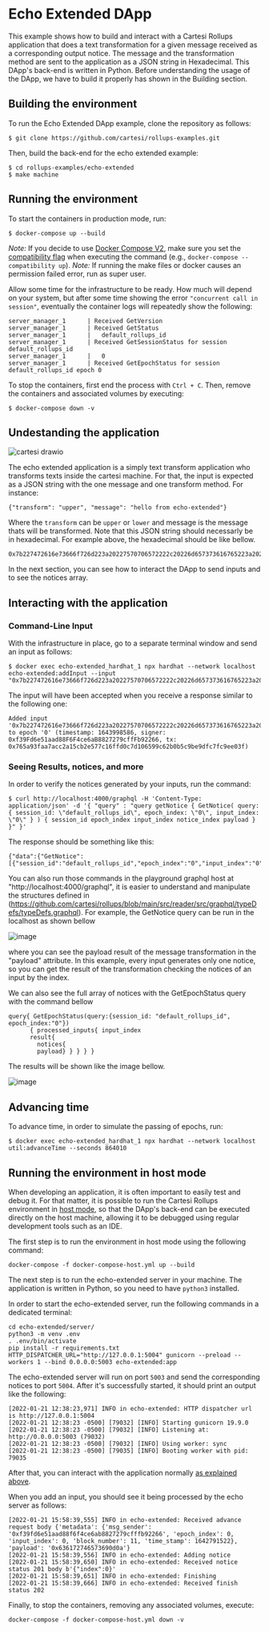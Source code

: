 # Echo Extended DApp

This example shows how to build and interact with a Cartesi Rollups application that does a text transformation for a given message received as a corresponding output notice. The message and the transformation method are sent to the application as a JSON string in Hexadecimal. This DApp's back-end is written in Python. Before understanding the usage of the DApp, we have to build it properly has shown in the Building section.

## Building the environment

To run the Echo Extended DApp example, clone the repository as follows:

```shell
$ git clone https://github.com/cartesi/rollups-examples.git
```

Then, build the back-end for the echo extended example:

```shell
$ cd rollups-examples/echo-extended
$ make machine
```

## Running the environment

To start the containers in production mode, run:

```shell
$ docker-compose up --build
```

_Note:_ If you decide to use [Docker Compose V2](https://docs.docker.com/compose/cli-command/), make sure you set the [compatibility flag](https://docs.docker.com/compose/cli-command-compatibility/) when executing the command (e.g., `docker-compose --compatibility up`).
_Note:_ If running the make files or docker causes an permission failed error, run as super user.

Allow some time for the infrastructure to be ready.
How much will depend on your system, but after some time showing the error `"concurrent call in session"`, eventually the container logs will repeatedly show the following:

```shell
server_manager_1      | Received GetVersion
server_manager_1      | Received GetStatus
server_manager_1      |   default_rollups_id
server_manager_1      | Received GetSessionStatus for session default_rollups_id
server_manager_1      |   0
server_manager_1      | Received GetEpochStatus for session default_rollups_id epoch 0
```

To stop the containers, first end the process with `Ctrl + C`.
Then, remove the containers and associated volumes by executing:

```shell
$ docker-compose down -v
```
## Undestanding the application

![cartesi drawio](https://user-images.githubusercontent.com/4421825/152856411-85dfdecc-97f6-4269-b9f2-004fc3aae7bb.png)


The echo extended application is a simply text transform application who transforms texts inside the cartesi machine. For that, the input is expected as a JSON string with the one message and one transform method. For instance:
```
{"transform": "upper", "message": "hello from echo-extended"}
```
Where the `transform` can be `upper` or `lower` and message is the message thats will be transformed. Note that this JSON string should necessarly be in hexadecimal. For example above, the hexadecimal should be like bellow. 
```
0x7b227472616e73666f726d223a20227570706572222c20226d657373616765223a202268656c6c6f2066726f6d206563686f2d657874656e646564227d
```

In the next section, you can see how to interact the DApp to send inputs and to see the notices array.

## Interacting with the application

### Command-Line Input

With the infrastructure in place, go to a separate terminal window and send an input as follows:

```shell
$ docker exec echo-extended_hardhat_1 npx hardhat --network localhost echo-extended:addInput --input "0x7b227472616e73666f726d223a20227570706572222c20226d657373616765223a202268656c6c6f2066726f6d206563686f2d657874656e646564227d"
```

The input will have been accepted when you receive a response similar to the following one:

```shell
Added input '0x7b227472616e73666f726d223a20227570706572222c20226d657373616765223a202268656c6c6f2066726f6d206563686f2d657874656e646564227d' to epoch '0' (timestamp: 1643998586, signer: 0xf39Fd6e51aad88F6F4ce6aB8827279cffFb92266, tx: 0x765a93faa7acc2a15cb2e577c16ffd0c7d106599c62b0b5c9be9dfc7fc9ee03f)
```
### Seeing Results, notices, and more

In order to verify the notices generated by your inputs, run the command:

```shell
$ curl http://localhost:4000/graphql -H 'Content-Type: application/json' -d '{ "query" : "query getNotice { GetNotice( query: { session_id: \"default_rollups_id\", epoch_index: \"0\", input_index: \"0\" } ) { session_id epoch_index input_index notice_index payload } }" }'
```

The response should be something like this:

```shell
{"data":{"GetNotice":[{"session_id":"default_rollups_id","epoch_index":"0","input_index":"0","notice_index":"0","payload":"7b227472616e73666f726d223a20227570706572222c20226d657373616765223a202268656c6c6f2066726f6d206563686f2d657874656e646564227d"}]}}
```
You can also run those commands in the playground graphql host at "http://localhost:4000/graphql", it is easier to understand and manipulate the structures defined in (https://github.com/cartesi/rollups/blob/main/src/reader/src/graphql/typeDefs/typeDefs.graphql). For example, the GetNotice query can be run in the localhost as shown bellow

![image](https://user-images.githubusercontent.com/4421825/152856704-c0c33c13-f695-4d43-bec3-9b6e6cfb9d07.png)


where you can see the payload result of the message transformation in the "payload" attribute. In this example, every input generates only one notice, so you can get the result of the transformation checking the notices of an input by the index.

We can also see the full array of notices with the GetEpochStatus query with the command bellow

```shell
query{ GetEpochStatus(query:{session_id: "default_rollups_id", epoch_index:"0"})
      { processed_inputs{ input_index 
      result{
        notices{
        payload} } } } }
```

The results will be shown like the image bellow.

![image](https://user-images.githubusercontent.com/4421825/152856017-ac301f70-0dd6-42f2-af55-1312ce17ddd8.png)

## Advancing time

To advance time, in order to simulate the passing of epochs, run:

```shell
$ docker exec echo-extended_hardhat_1 npx hardhat --network localhost util:advanceTime --seconds 864010
```

## Running the environment in host mode

When developing an application, it is often important to easily test and debug it. For that matter, it is possible to run the Cartesi Rollups environment in [host mode](../README.md#host-mode), so that the DApp's back-end can be executed directly on the host machine, allowing it to be debugged using regular development tools such as an IDE.

The first step is to run the environment in host mode using the following command:

```shell
docker-compose -f docker-compose-host.yml up --build
```

The next step is to run the echo-extended server in your machine. The application is written in Python, so you need to have `python3` installed.

In order to start the echo-extended server, run the following commands in a dedicated terminal:

```shell
cd echo-extended/server/
python3 -m venv .env
. .env/bin/activate
pip install -r requirements.txt
HTTP_DISPATCHER_URL="http://127.0.0.1:5004" gunicorn --preload --workers 1 --bind 0.0.0.0:5003 echo-extended:app
```

The echo-extended server will run on port `5003` and send the corresponding notices to port `5004`. After it's successfully started, it should print an output like the following:

```
[2022-01-21 12:38:23,971] INFO in echo-extended: HTTP dispatcher url is http://127.0.0.1:5004
[2022-01-21 12:38:23 -0500] [79032] [INFO] Starting gunicorn 19.9.0
[2022-01-21 12:38:23 -0500] [79032] [INFO] Listening at: http://0.0.0.0:5003 (79032)
[2022-01-21 12:38:23 -0500] [79032] [INFO] Using worker: sync
[2022-01-21 12:38:23 -0500] [79035] [INFO] Booting worker with pid: 79035
```

After that, you can interact with the application normally [as explained above](#interacting-with-the-application).

When you add an input, you should see it being processed by the echo server as follows:

```shell
[2022-01-21 15:58:39,555] INFO in echo-extended: Received advance request body {'metadata': {'msg_sender': '0xf39fd6e51aad88f6f4ce6ab8827279cfffb92266', 'epoch_index': 0, 'input_index': 0, 'block_number': 11, 'time_stamp': 1642791522}, 'payload': '0x636172746573690d0a'}
[2022-01-21 15:58:39,556] INFO in echo-extended: Adding notice
[2022-01-21 15:58:39,650] INFO in echo-extended: Received notice status 201 body b'{"index":0}'
[2022-01-21 15:58:39,651] INFO in echo-extended: Finishing
[2022-01-21 15:58:39,666] INFO in echo-extended: Received finish status 202
```

Finally, to stop the containers, removing any associated volumes, execute:

```shell
docker-compose -f docker-compose-host.yml down -v
```
